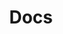 ---
title: 'Docs'
weight: 3
description: "Guides for contributing to the Spinnaker documentation."
---